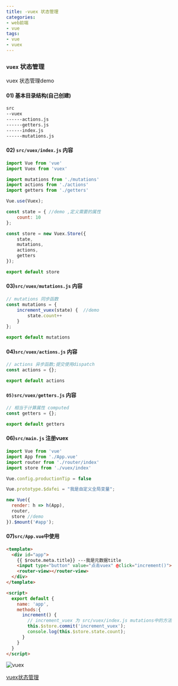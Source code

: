```yaml
---
title: -vuex 状态管理
categories: 
- web前端
- vue
tags:
- vue
- vuex
---
```

### `vuex` 状态管理

vuex 状态管理demo

####  01) 基本目录结构(自己创建)

```html
src
--vuex
------actions.js
------getters.js
------index.js
------mutations.js
```

#### 02)  `src/vuex/index.js` 内容

```javascript
import Vue from 'vue'
import Vuex from 'vuex'

import mutations from './mutations'
import actions from './actions'
import getters from './getters'

Vue.use(Vuex);

const state = { //demo ,定义需要的属性
    count: 10
};

const store = new Vuex.Store({
    state,
    mutations,
    actions,
    getters
});

export default store

```

#### 03)`src/vuex/mutations.js` 内容

```javascript
// mutations 同步函数
const mutations = {
    increment_vuex(state) {  //demo
        state.count++
    }
};

export default mutations
```

#### 04)`src/vuex/actions.js` 内容

```javascript
// actions 异步函数;提交使用dispatch
const actions = {};

export default actions

```

#### `05)src/vuex/getters.js` 内容

```javascript
// 相当于计算属性 computed
const getters = {};

export default getters	
```

#### 06)`src/main.js` 注册vuex

```javascript
import Vue from 'vue'
import App from './App.vue'
import router from './router/index'
import store from './vuex/index'

Vue.config.productionTip = false

Vue.prototype.$dafei = "我是自定义全局变量";

new Vue({
  render: h => h(App),
  router,
  store //demo
}).$mount('#app');
```

#### 07)`src/App.vue`中使用

```html
<template>
  <div id="app">
    {{ $route.meta.title}} ---我是元数据title
    <input type="button" value="点击vuex" @click="increment()">
    <router-view></router-view>
  </div>
</template>

<script>
  export default {
    name: 'app',
    methods:{
      increment() {
        // increment_vuex 为 src/vuex/index.js mutations中的方法
        this.$store.commit('increment_vuex');
        console.log(this.$store.state.count);
      }
    }
  }
</script>
```

![vuex](/img/vue/vue_vuex.png " vuex")



 [vuex状态管理](https://vuex.vuejs.org/zh/installation.html "vuexzh状态管理")





























